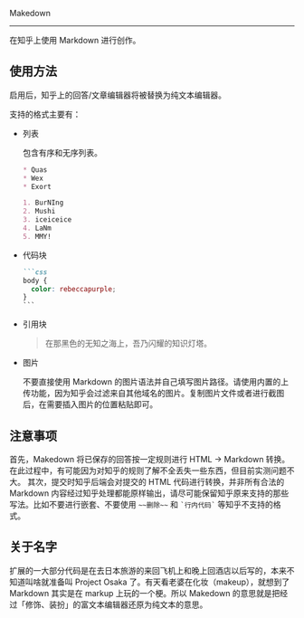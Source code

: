 Makedown

---

在知乎上使用 Markdown 进行创作。

## 使用方法

启用后，知乎上的回答/文章编辑器将被替换为纯文本编辑器。

支持的格式主要有：

* 列表

  包含有序和无序列表。

  ```md
  * Quas
  * Wex
  * Exort

  1. BurNIng
  2. Mushi
  3. iceiceice
  4. LaNm
  5. MMY!
  ```

* 代码块

  ````md
  ```css
  body {
    color: rebeccapurple;
  }
  ```
  ````

* 引用块

  > 在那黑色的无知之海上，吾乃闪耀的知识灯塔。

* 图片

  不要直接使用 Markdown 的图片语法并自己填写图片路径。请使用内置的上传功能，因为知乎会过滤来自其他域名的图片。复制图片文件或者进行截图后，在需要插入图片的位置粘贴即可。

## 注意事项

首先，Makedown 将已保存的回答按一定规则进行 HTML → Markdown 转换。在此过程中，有可能因为对知乎的规则了解不全丢失一些东西，但目前实测问题不大。
其次，提交时知乎后端会对提交的 HTML 代码进行转换，并非所有合法的 Markdown 内容经过知乎处理都能原样输出，请尽可能保留知乎原来支持的那些写法。比如不要进行嵌套、不要使用 `~~删除~~` 和 <code>\`行内代码\`</code> 等知乎不支持的格式。

## 关于名字

扩展的一大部分代码是在去日本旅游的来回飞机上和晚上回酒店以后写的，本来不知道叫啥就准备叫 Project Osaka 了。有天看老婆在化妆（makeup），就想到了 Markdown 其实是在 markup 上玩的一个梗。所以 Makedown 的意思就是把经过「修饰、装扮」的富文本编辑器还原为纯文本的意思。

